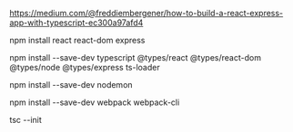

https://medium.com/@freddiembergener/how-to-build-a-react-express-app-with-typescript-ec300a97afd4


npm install react react-dom express

npm install --save-dev typescript @types/react @types/react-dom @types/node @types/express ts-loader

npm install --save-dev nodemon

npm install --save-dev webpack webpack-cli

tsc --init